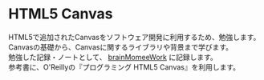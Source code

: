 # HTML5 Canvas

HTML5で追加されたCanvasをソフトウェア開発に利用するため、勉強します。  
Canvasの基礎から、Canvasに関するライブラリや背景まで学びます。  
勉強した記録・ノートとして、 [brainMomeeWork](https://brain.momee.work/docs/Canvas/basic.html) に記録します。  
参考書に、O'Reillyの『プログラミング HTML5 Canvas』を利用します。  
